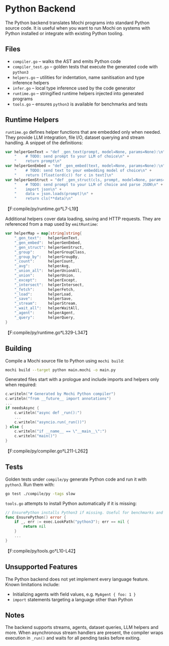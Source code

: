 # Python Backend

The Python backend translates Mochi programs into standard Python source code. It is useful when you want to run Mochi on systems with Python installed or integrate with existing Python tooling.

## Files

- `compiler.go` – walks the AST and emits Python code
- `compiler_test.go` – golden tests that execute the generated code with `python3`
- `helpers.go` – utilities for indentation, name sanitisation and type inference helpers
- `infer.go` – local type inference used by the code generator
- `runtime.go` – stringified runtime helpers injected into generated programs
- `tools.go` – ensures `python3` is available for benchmarks and tests

## Runtime Helpers

`runtime.go` defines helper functions that are embedded only when needed. They provide LLM integration, file I/O, dataset querying and stream handling. A snippet of the definitions:

```go
var helperGenText = "def _gen_text(prompt, model=None, params=None):\n" +
    "    # TODO: send prompt to your LLM of choice\n" +
    "    return prompt\n"
var helperGenEmbed = "def _gen_embed(text, model=None, params=None):\n" +
    "    # TODO: send text to your embedding model of choice\n" +
    "    return [float(ord(c)) for c in text]\n"
var helperGenStruct = "def _gen_struct(cls, prompt, model=None, params=None):\n" +
    "    # TODO: send prompt to your LLM of choice and parse JSON\n" +
    "    import json\n" +
    "    data = json.loads(prompt)\n" +
    "    return cls(**data)\n"
```
【F:compile/py/runtime.go†L7-L19】

Additional helpers cover data loading, saving and HTTP requests. They are referenced from a map used by `emitRuntime`:

```go
var helperMap = map[string]string{
    "_gen_text":   helperGenText,
    "_gen_embed":  helperGenEmbed,
    "_gen_struct": helperGenStruct,
    "_group":      helperGroupClass,
    "_group_by":   helperGroupBy,
    "_count":      helperCount,
    "_avg":        helperAvg,
    "_union_all":  helperUnionAll,
    "_union":      helperUnion,
    "_except":     helperExcept,
    "_intersect":  helperIntersect,
    "_fetch":      helperFetch,
    "_load":       helperLoad,
    "_save":       helperSave,
    "_stream":     helperStream,
    "_wait_all":   helperWaitAll,
    "_agent":      helperAgent,
    "_query":      helperQuery,
}
```
【F:compile/py/runtime.go†L329-L347】

## Building

Compile a Mochi source file to Python using `mochi build`:

```bash
mochi build --target python main.mochi -o main.py
```

Generated files start with a prologue and include imports and helpers only when required:

```go
c.writeln("# Generated by Mochi Python compiler")
c.writeln("from __future__ import annotations")
...
if needsAsync {
    c.writeln("async def _run():")
    ...
    c.writeln("asyncio.run(_run())")
} else {
    c.writeln("if __name__ == \"__main__\":")
    c.writeln("main()")
}
```
【F:compile/py/compiler.go†L211-L262】

## Tests

Golden tests under `compile/py` generate Python code and run it with `python3`. Run them with:

```bash
go test ./compile/py -tags slow
```

`tools.go` attempts to install Python automatically if it is missing:

```go
// EnsurePython installs Python3 if missing. Useful for benchmarks and tests.
func EnsurePython() error {
    if _, err := exec.LookPath("python3"); err == nil {
        return nil
    }
    ...
}
```
【F:compile/py/tools.go†L10-L42】

## Unsupported Features

The Python backend does not yet implement every language feature. Known
limitations include:

* Initializing agents with field values, e.g. `MyAgent { foo: 1 }`
* `import` statements targeting a language other than Python

## Notes

The backend supports streams, agents, dataset queries, LLM helpers and more. When asynchronous stream handlers are present, the compiler wraps execution in `_run()` and waits for all pending tasks before exiting.
